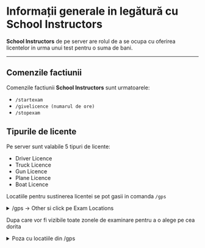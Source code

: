 # Informații generale in legătură cu School Instructors

**School Instructors** de pe server are rolul de a se ocupa cu oferirea licentelor in urma unui test pentru o suma de bani. 

---
## Comenzile factiunii

Comenzile factiunii **School Instructors** sunt urmatoarele:
- `/startexam`
- `/givelicence (numarul de ore)`
- `/stopexam`

## Tipurile de licente

Pe server sunt valabile 5 tipuri de licente:
- Driver Licence
- Truck Licence
- Gun Licence
- Plane Licence
- Boat Licence

Locatiile pentru sustinerea licentei se pot gasii in comanda `/gps`

<details>
  <summary> /gps -> Other si click pe Exam Locations</summary>
<img src="https://i.imgur.com/pEzVeCA.jpeg" width="60%"/>
</details>

Dupa care vor fi vizibile toate zonele de examinare pentru a o alege pe cea dorita

<details>
  <summary> Poza cu locatiile din /gps </summary>
<img src="https://i.imgur.com/8i5ZeCb.jpeg" width="60%"/>
</details>

